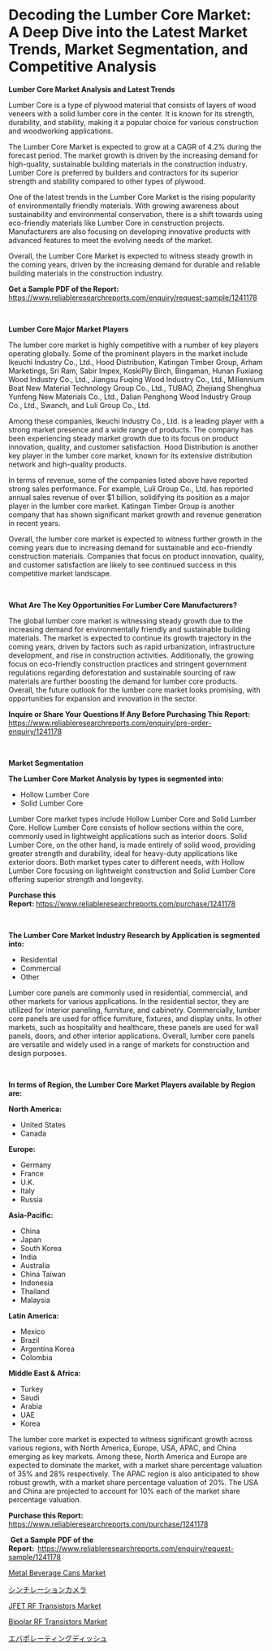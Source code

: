 <p><h1>Decoding the Lumber Core Market: A Deep Dive into the Latest Market Trends, Market Segmentation, and Competitive Analysis</h1></p><p><strong>Lumber Core Market Analysis and Latest Trends</strong></p>
<p><p>Lumber Core is a type of plywood material that consists of layers of wood veneers with a solid lumber core in the center. It is known for its strength, durability, and stability, making it a popular choice for various construction and woodworking applications.</p><p>The Lumber Core Market is expected to grow at a CAGR of 4.2% during the forecast period. The market growth is driven by the increasing demand for high-quality, sustainable building materials in the construction industry. Lumber Core is preferred by builders and contractors for its superior strength and stability compared to other types of plywood.</p><p>One of the latest trends in the Lumber Core Market is the rising popularity of environmentally friendly materials. With growing awareness about sustainability and environmental conservation, there is a shift towards using eco-friendly materials like Lumber Core in construction projects. Manufacturers are also focusing on developing innovative products with advanced features to meet the evolving needs of the market.</p><p>Overall, the Lumber Core Market is expected to witness steady growth in the coming years, driven by the increasing demand for durable and reliable building materials in the construction industry.</p></p>
<p><strong>Get a Sample PDF of the Report:&nbsp;</strong> <a href="https://www.reliableresearchreports.com/enquiry/request-sample/1241178">https://www.reliableresearchreports.com/enquiry/request-sample/1241178</a></p>
<p>&nbsp;</p>
<p><strong>Lumber Core Major Market Players</strong></p>
<p><p>The lumber core market is highly competitive with a number of key players operating globally. Some of the prominent players in the market include Ikeuchi Industry Co., Ltd., Hood Distribution, Katingan Timber Group, Arham Marketings, Sri Ram, Sabir Impex, KoskiPly Birch, Bingaman, Hunan Fuxiang Wood Industry Co., Ltd., Jiangsu Fuqing Wood Industry Co., Ltd., Millennium Boat New Material Technology Group Co., Ltd., TUBAO, Zhejiang Shenghua Yunfeng New Materials Co., Ltd., Dalian Penghong Wood Industry Group Co., Ltd., Swanch, and Luli Group Co., Ltd. </p><p>Among these companies, Ikeuchi Industry Co., Ltd. is a leading player with a strong market presence and a wide range of products. The company has been experiencing steady market growth due to its focus on product innovation, quality, and customer satisfaction. Hood Distribution is another key player in the lumber core market, known for its extensive distribution network and high-quality products.</p><p>In terms of revenue, some of the companies listed above have reported strong sales performance. For example, Luli Group Co., Ltd. has reported annual sales revenue of over $1 billion, solidifying its position as a major player in the lumber core market. Katingan Timber Group is another company that has shown significant market growth and revenue generation in recent years.</p><p>Overall, the lumber core market is expected to witness further growth in the coming years due to increasing demand for sustainable and eco-friendly construction materials. Companies that focus on product innovation, quality, and customer satisfaction are likely to see continued success in this competitive market landscape.</p></p>
<p>&nbsp;</p>
<p><strong>What Are The Key Opportunities For Lumber Core Manufacturers?</strong></p>
<p><p>The global lumber core market is witnessing steady growth due to the increasing demand for environmentally friendly and sustainable building materials. The market is expected to continue its growth trajectory in the coming years, driven by factors such as rapid urbanization, infrastructure development, and rise in construction activities. Additionally, the growing focus on eco-friendly construction practices and stringent government regulations regarding deforestation and sustainable sourcing of raw materials are further boosting the demand for lumber core products. Overall, the future outlook for the lumber core market looks promising, with opportunities for expansion and innovation in the sector.</p></p>
<p><strong>Inquire or Share Your Questions If Any Before Purchasing This Report:</strong> <a href="https://www.reliableresearchreports.com/enquiry/pre-order-enquiry/1241178">https://www.reliableresearchreports.com/enquiry/pre-order-enquiry/1241178</a></p>
<p>&nbsp;</p>
<p><strong>Market Segmentation</strong></p>
<p><strong>The Lumber Core Market Analysis by types is segmented into:</strong></p>
<p><ul><li>Hollow Lumber Core</li><li>Solid Lumber Core</li></ul></p>
<p><p>Lumber Core market types include Hollow Lumber Core and Solid Lumber Core. Hollow Lumber Core consists of hollow sections within the core, commonly used in lightweight applications such as interior doors. Solid Lumber Core, on the other hand, is made entirely of solid wood, providing greater strength and durability, ideal for heavy-duty applications like exterior doors. Both market types cater to different needs, with Hollow Lumber Core focusing on lightweight construction and Solid Lumber Core offering superior strength and longevity.</p></p>
<p><strong>Purchase this Report:&nbsp;</strong><a href="https://www.reliableresearchreports.com/purchase/1241178">https://www.reliableresearchreports.com/purchase/1241178</a></p>
<p>&nbsp;</p>
<p><strong>The Lumber Core Market Industry Research by Application is segmented into:</strong></p>
<p><ul><li>Residential</li><li>Commercial</li><li>Other</li></ul></p>
<p><p>Lumber core panels are commonly used in residential, commercial, and other markets for various applications. In the residential sector, they are utilized for interior paneling, furniture, and cabinetry. Commercially, lumber core panels are used for office furniture, fixtures, and display units. In other markets, such as hospitality and healthcare, these panels are used for wall panels, doors, and other interior applications. Overall, lumber core panels are versatile and widely used in a range of markets for construction and design purposes.</p></p>
<p>&nbsp;</p>
<p><strong>In terms of Region, the Lumber Core Market Players available by Region are:</strong></p>
<p>
    <p> <strong> North America: </strong>
        <ul>
            <li>United States</li>
            <li>Canada</li>
        </ul>
        </p> 
    <p> <strong> Europe: </strong>
        <ul>
            <li>Germany</li>
            <li>France</li>
            <li>U.K.</li>
            <li>Italy</li>
            <li>Russia</li>
        </ul>
        </p> 
    <p> <strong> Asia-Pacific: </strong>
        <ul>
            <li>China</li>
            <li>Japan</li>
            <li>South Korea</li>
            <li>India</li>
            <li>Australia</li>
            <li>China Taiwan</li>
            <li>Indonesia</li>
            <li>Thailand</li>
            <li>Malaysia</li>
        </ul>
        </p> 
    <p> <strong> Latin America: </strong>
        <ul>
            <li>Mexico</li>
            <li>Brazil</li>
            <li>Argentina Korea</li>
            <li>Colombia</li>
        </ul>
        </p> 
    <p> <strong> Middle East & Africa: </strong>
        <ul>
            <li>Turkey</li>
            <li>Saudi</li>
            <li>Arabia</li>
            <li>UAE</li>
            <li>Korea</li>
        </ul>
    </p>
    </p>
<p><p>The lumber core market is expected to witness significant growth across various regions, with North America, Europe, USA, APAC, and China emerging as key markets. Among these, North America and Europe are expected to dominate the market, with a market share percentage valuation of 35% and 28% respectively. The APAC region is also anticipated to show robust growth, with a market share percentage valuation of 20%. The USA and China are projected to account for 10% each of the market share percentage valuation.</p></p>
<p><strong>Purchase this Report: </strong><a href="https://www.reliableresearchreports.com/purchase/1241178">https://www.reliableresearchreports.com/purchase/1241178</a></p>
<p>&nbsp;<strong>Get a Sample PDF of the Report:&nbsp;&nbsp;</strong><a href="https://www.reliableresearchreports.com/enquiry/request-sample/1241178">https://www.reliableresearchreports.com/enquiry/request-sample/1241178</a></p>
<p><strong></strong></p>
<p><p><a href="https://github.com/joannagoyvaerts/Market-Research-Report-List-1/blob/main/metal-beverage-cans-market.md">Metal Beverage Cans Market</a></p><p><a href="https://github.com/lrlmopnhwd79300/Market-Research-Report-List-1/blob/main/5280723193561.md">シンチレーションカメラ</a></p><p><a href="https://issuu.com/reportprime-2/docs/jfet-rf-transistors-market-size-2030.pptx">JFET RF Transistors Market</a></p><p><a href="https://issuu.com/reportprime-2/docs/bipolar-rf-transistors-market-size-2030.pptx">Bipolar RF Transistors Market</a></p><p><a href="https://github.com/wkuactfdzwizk06/Market-Research-Report-List-1/blob/main/2929337193560.md">エバポレーティングディッシュ</a></p></p>